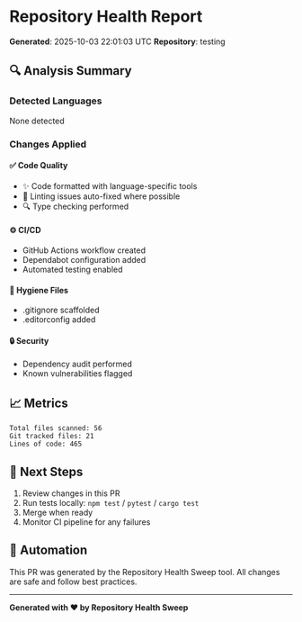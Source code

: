 # Repository Health Report

**Generated**: 2025-10-03 22:01:03 UTC
**Repository**: testing

## 🔍 Analysis Summary

### Detected Languages
None detected

### Changes Applied

#### ✅ Code Quality
- ✨ Code formatted with language-specific tools
- 🔧 Linting issues auto-fixed where possible
- 🔍 Type checking performed

#### ⚙️ CI/CD
- GitHub Actions workflow created
- Dependabot configuration added
- Automated testing enabled

#### 📝 Hygiene Files
- .gitignore scaffolded
- .editorconfig added

#### 🔒 Security
- Dependency audit performed
- Known vulnerabilities flagged

## 📈 Metrics

```
Total files scanned: 56
Git tracked files: 21
Lines of code: 465
```

## 🚀 Next Steps

1. Review changes in this PR
2. Run tests locally: `npm test` / `pytest` / `cargo test`
3. Merge when ready
4. Monitor CI pipeline for any failures

## 🤖 Automation

This PR was generated by the Repository Health Sweep tool.
All changes are safe and follow best practices.

---
**Generated with ❤️ by Repository Health Sweep**
